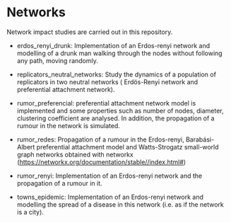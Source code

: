 # Networks

Network impact studies are carried out in this repository.

- erdos_renyi_drunk: Implementation of an Erdos-renyi network and modelling of a drunk man walking through the nodes without following any path, moving randomly.

- replicators_neutral_networks: Study the dynamics of a population of replicators in two neutral networks ( Erdös-Renyi network and preferential attachment network).

- rumor_preferencial: preferential attachment network model is implemented and some properties such as number of nodes, diameter, clustering coefficient are analysed. In addition, the propagation of a rumour in the network is simulated.

- rumor_redes: Propagation of a rumour in the Erdos-renyi, Barabási-Albert preferential attachment model and Watts-Strogatz small-world graph networks obtained with networkx (https://networkx.org/documentation/stable//index.html#)

- rumor_renyi: Implementation of an Erdos-renyi network and the propagation of a rumour in it.

- towns_epidemic: Implementation of an Erdos-renyi network and modelling the spread of a disease in this network (i.e. as if the network is a city).

